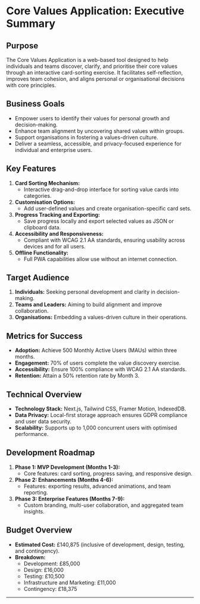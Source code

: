 # Core Values Application: Executive Summary

## Purpose

The Core Values Application is a web-based tool designed to help individuals and teams discover, clarify, and prioritise
their core values through an interactive card-sorting exercise. It facilitates self-reflection, improves team cohesion,
and aligns personal or organisational decisions with core principles.

## Business Goals

- Empower users to identify their values for personal growth and decision-making.
- Enhance team alignment by uncovering shared values within groups.
- Support organisations in fostering a values-driven culture.
- Deliver a seamless, accessible, and privacy-focused experience for individual and enterprise users.

## Key Features

1. **Card Sorting Mechanism:**
   - Interactive drag-and-drop interface for sorting value cards into categories.
2. **Customisation Options:**
   - Add user-defined values and create organisation-specific card sets.
3. **Progress Tracking and Exporting:**
   - Save progress locally and export selected values as JSON or clipboard data.
4. **Accessibility and Responsiveness:**
   - Compliant with WCAG 2.1 AA standards, ensuring usability across devices and for all users.
5. **Offline Functionality:**
   - Full PWA capabilities allow use without an internet connection.

## Target Audience

1. **Individuals:** Seeking personal development and clarity in decision-making.
2. **Teams and Leaders:** Aiming to build alignment and improve collaboration.
3. **Organisations:** Embedding a values-driven culture in their operations.

## Metrics for Success

- **Adoption:** Achieve 500 Monthly Active Users (MAUs) within three months.
- **Engagement:** 70% of users complete the value discovery exercise.
- **Accessibility:** Ensure 100% compliance with WCAG 2.1 AA standards.
- **Retention:** Attain a 50% retention rate by Month 3.

## Technical Overview

- **Technology Stack:** Next.js, Tailwind CSS, Framer Motion, IndexedDB.
- **Data Privacy:** Local-first storage approach ensures GDPR compliance and user data security.
- **Scalability:** Supports up to 1,000 concurrent users with optimised performance.

## Development Roadmap

1. **Phase 1: MVP Development (Months 1-3):**
   - Core features: card sorting, progress saving, and responsive design.
2. **Phase 2: Enhancements (Months 4-6):**
   - Features: exporting results, advanced animations, and team reporting.
3. **Phase 3: Enterprise Features (Months 7-9):**
   - Custom branding, multi-user collaboration, and aggregated team insights.

## Budget Overview

- **Estimated Cost:** £140,875 (inclusive of development, design, testing, and contingency).
- **Breakdown:**
  - Development: £85,000
  - Design: £16,000
  - Testing: £10,500
  - Infrastructure and Marketing: £11,000
  - Contingency: £18,375

---
